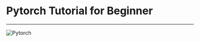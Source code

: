 # Pytorch Tutorial for Beginner
----
<img alt="Pytorch" src ="https://img.shields.io/badge/PyTorch-EE4C2C.svg?&style=for-the-badge&logo=Python&logoColor=white"/>
